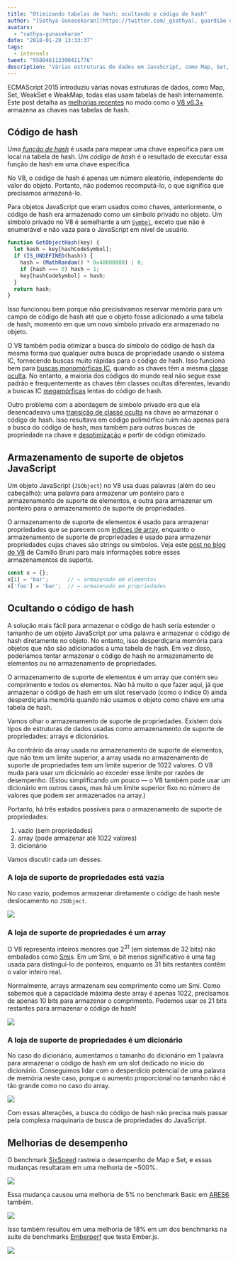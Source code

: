 ```yaml
---
title: "Otimizando tabelas de hash: ocultando o código de hash"
author: "[Sathya Gunasekaran](https://twitter.com/_gsathya), guardião dos códigos de hash"
avatars: 
  - "sathya-gunasekaran"
date: "2018-01-29 13:33:37"
tags: 
  - internals
tweet: "958046113390411776"
description: "Várias estruturas de dados em JavaScript, como Map, Set, WeakSet e WeakMap, usam tabelas de hash internamente. Este artigo explica como o V8 v6.3 melhora o desempenho das tabelas de hash."
---
```

ECMAScript 2015 introduziu várias novas estruturas de dados, como Map, Set, WeakSet e WeakMap, todas elas usam tabelas de hash internamente. Este post detalha as [melhorias recentes](https://bugs.chromium.org/p/v8/issues/detail?id=6404) no modo como o [V8 v6.3+](/blog/v8-release-63) armazena as chaves nas tabelas de hash.

<!--truncate-->
## Código de hash

Uma [_função de hash_](https://en.wikipedia.org/wiki/Hash_function) é usada para mapear uma chave específica para um local na tabela de hash. Um _código de hash_ é o resultado de executar essa função de hash em uma chave específica.

No V8, o código de hash é apenas um número aleatório, independente do valor do objeto. Portanto, não podemos recomputá-lo, o que significa que precisamos armazená-lo.

Para objetos JavaScript que eram usados como chaves, anteriormente, o código de hash era armazenado como um símbolo privado no objeto. Um símbolo privado no V8 é semelhante a um [`Symbol`](https://developer.mozilla.org/en-US/docs/Web/JavaScript/Reference/Global_Objects/Symbol), exceto que não é enumerável e não vaza para o JavaScript em nível de usuário.

```js
function GetObjectHash(key) {
  let hash = key[hashCodeSymbol];
  if (IS_UNDEFINED(hash)) {
    hash = (MathRandom() * 0x40000000) | 0;
    if (hash === 0) hash = 1;
    key[hashCodeSymbol] = hash;
  }
  return hash;
}
```

Isso funcionou bem porque não precisávamos reservar memória para um campo de código de hash até que o objeto fosse adicionado a uma tabela de hash, momento em que um novo símbolo privado era armazenado no objeto.

O V8 também podia otimizar a busca do símbolo do código de hash da mesma forma que qualquer outra busca de propriedade usando o sistema IC, fornecendo buscas muito rápidas para o código de hash. Isso funciona bem para [buscas monomórficas IC](https://en.wikipedia.org/wiki/Inline_caching#Monomorphic_inline_caching), quando as chaves têm a mesma [classe oculta](/). No entanto, a maioria dos códigos do mundo real não segue esse padrão e frequentemente as chaves têm classes ocultas diferentes, levando a buscas IC [megamórficas](https://en.wikipedia.org/wiki/Inline_caching#Megamorphic_inline_caching) lentas do código de hash.

Outro problema com a abordagem de símbolo privado era que ela desencadeava uma [transição de classe oculta](/#fast-property-access) na chave ao armazenar o código de hash. Isso resultava em código polimórfico ruim não apenas para a busca do código de hash, mas também para outras buscas de propriedade na chave e [desotimização](https://floitsch.blogspot.com/2012/03/optimizing-for-v8-inlining.html) a partir de código otimizado.

## Armazenamento de suporte de objetos JavaScript

Um objeto JavaScript (`JSObject`) no V8 usa duas palavras (além do seu cabeçalho): uma palavra para armazenar um ponteiro para o armazenamento de suporte de elementos, e outra para armazenar um ponteiro para o armazenamento de suporte de propriedades.

O armazenamento de suporte de elementos é usado para armazenar propriedades que se parecem com [índices de array](https://tc39.es/ecma262/#sec-array-index), enquanto o armazenamento de suporte de propriedades é usado para armazenar propriedades cujas chaves são strings ou símbolos. Veja este [post no blog do V8](/blog/fast-properties) de Camillo Bruni para mais informações sobre esses armazenamentos de suporte.

```js
const x = {};
x[1] = 'bar';      // ← armazenado em elementos
x['foo'] = 'bar';  // ← armazenado em propriedades
```

## Ocultando o código de hash

A solução mais fácil para armazenar o código de hash seria estender o tamanho de um objeto JavaScript por uma palavra e armazenar o código de hash diretamente no objeto. No entanto, isso desperdiçaria memória para objetos que não são adicionados a uma tabela de hash. Em vez disso, poderíamos tentar armazenar o código de hash no armazenamento de elementos ou no armazenamento de propriedades.

O armazenamento de suporte de elementos é um array que contém seu comprimento e todos os elementos. Não há muito o que fazer aqui, já que armazenar o código de hash em um slot reservado (como o índice 0) ainda desperdiçaria memória quando não usamos o objeto como chave em uma tabela de hash.

Vamos olhar o armazenamento de suporte de propriedades. Existem dois tipos de estruturas de dados usadas como armazenamento de suporte de propriedades: arrays e dicionários.

Ao contrário da array usada no armazenamento de suporte de elementos, que não tem um limite superior, a array usada no armazenamento de suporte de propriedades tem um limite superior de 1022 valores. O V8 muda para usar um dicionário ao exceder esse limite por razões de desempenho. (Estou simplificando um pouco — o V8 também pode usar um dicionário em outros casos, mas há um limite superior fixo no número de valores que podem ser armazenados na array.)

Portanto, há três estados possíveis para o armazenamento de suporte de propriedades:

1. vazio (sem propriedades)
2. array (pode armazenar até 1022 valores)
3. dicionário

Vamos discutir cada um desses.

### A loja de suporte de propriedades está vazia

No caso vazio, podemos armazenar diretamente o código de hash neste deslocamento no `JSObject`.

![](/_img/hash-code/properties-backing-store-empty.png)

### A loja de suporte de propriedades é um array

O V8 representa inteiros menores que 2<sup>31</sup> (em sistemas de 32 bits) não embalados como [Smi](https://wingolog.org/archives/2011/05/18/value-representation-in-javascript-implementations)s. Em um Smi, o bit menos significativo é uma tag usada para distingui-lo de ponteiros, enquanto os 31 bits restantes contêm o valor inteiro real.

Normalmente, arrays armazenam seu comprimento como um Smi. Como sabemos que a capacidade máxima deste array é apenas 1022, precisamos de apenas 10 bits para armazenar o comprimento. Podemos usar os 21 bits restantes para armazenar o código de hash!

![](/_img/hash-code/properties-backing-store-array.png)

### A loja de suporte de propriedades é um dicionário

No caso do dicionário, aumentamos o tamanho do dicionário em 1 palavra para armazenar o código de hash em um slot dedicado no início do dicionário. Conseguimos lidar com o desperdício potencial de uma palavra de memória neste caso, porque o aumento proporcional no tamanho não é tão grande como no caso do array.

![](/_img/hash-code/properties-backing-store-dictionary.png)

Com essas alterações, a busca do código de hash não precisa mais passar pela complexa maquinaria de busca de propriedades do JavaScript.

## Melhorias de desempenho

O benchmark [SixSpeed](https://github.com/kpdecker/six-speed) rastreia o desempenho de Map e Set, e essas mudanças resultaram em uma melhoria de ~500%.

![](/_img/hash-code/sixspeed.png)

Essa mudança causou uma melhoria de 5% no benchmark Basic em [ARES6](https://webkit.org/blog/7536/jsc-loves-es6/) também.

![](/_img/hash-code/ares-6.png)

Isso também resultou em uma melhoria de 18% em um dos benchmarks na suíte de benchmarks [Emberperf](http://emberperf.eviltrout.com/) que testa Ember.js.

![](/_img/hash-code/emberperf.jpg)
